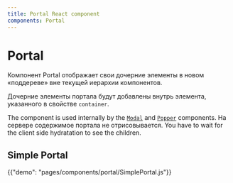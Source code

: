 ```yaml
---
title: Portal React component
components: Portal
---
```


# Portal

<p class="description">Компонент Portal отображает свои дочерние элементы в новом «поддереве» вне текущей иерархии компонентов.</p>

Дочерние элементы портала будут добавлены внутрь элемента, указанного в свойстве `container`.

The component is used internally by the [`Modal`](/components/modal/) and [`Popper`](/components/popper/) components. На сервере содержимое портала не отрисовывается. You have to wait for the client side hydratation to see the children.

## Simple Portal

{{"demo": "pages/components/portal/SimplePortal.js"}}